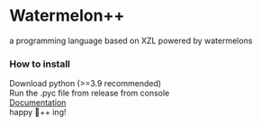 # Watermelon++
a programming language based on XZL powered by watermelons
<br>
### How to install
Download python (>=3.9 recommended)
<br>Run the .pyc file from release from console
<br>[Documentation](DOCS.md)
<br>happy 🍉++ ing!
